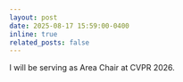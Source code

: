 ```yaml
---
layout: post
date: 2025-08-17 15:59:00-0400
inline: true
related_posts: false
---
```


I will be serving as Area Chair at CVPR 2026.
